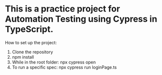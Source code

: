 # This is a practice project for Automation Testing using Cypress in TypeScript.

How to set up the project:

1. Clone the repository
2. npm install
3. While in the root folder: npx cypress open
4. To run a specific spec: npx cypress run loginPage.ts
